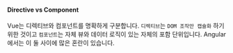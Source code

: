 #### Directive vs Component
Vue는 디렉티브와 컴포넌트를 명확하게 구분합니다. `디렉티브`는 `DOM 조작만 캡슐화` 하기 위한 것이고 `컴포넌트`는 자체 뷰와 데이터 로직이 있는 자체의 포함 단위입니다. Angular에서는 이 둘 사이에 많은 혼란이 있습니다.